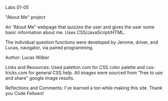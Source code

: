 Labs 01-05

"About Me" project

An “About Me” webpage that quizzes the user and gives the user some basic information about me. Uses CSS/JavaScript/HTML.

The individual question functions were developed by Jerome, driver, and Lucas, navigator, via paired programming.

Author: Lucas Wilber

Links and Resources:
Used paletton.com for CSS color palette and css-tricks.com for general CSS help. All images were sourced from "free to use and share" google image results.

Reflections and Comments:
I've learned a ton while making this site. Thank you Code Fellows!
